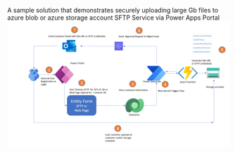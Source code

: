 A sample solution that demonstrates securely uploading large Gb files to azure blob or azure storage account SFTP Service via Power Apps Portal
![Alt Image text](/architecture.png?raw=true "Architecture")
